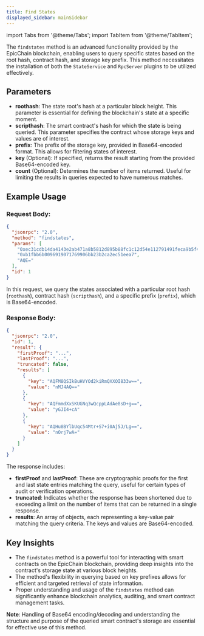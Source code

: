 ```yaml
---
title: Find States
displayed_sidebar: mainSidebar
---
```


import Tabs from '@theme/Tabs';
import TabItem from '@theme/TabItem';



The `findstates` method is an advanced functionality provided by the EpicChain blockchain, enabling users to query specific states based on the root hash, contract hash, and storage key prefix. This method necessitates the installation of both the `StateService` and `RpcServer` plugins to be utilized effectively.

## Parameters

- **roothash**: The state root's hash at a particular block height. This parameter is essential for defining the blockchain's state at a specific moment.
- **scripthash**: The smart contract's hash for which the state is being queried. This parameter specifies the contract whose storage keys and values are of interest.
- **prefix**: The prefix of the storage key, provided in Base64-encoded format. This allows for filtering states of interest.
- **key** (Optional): If specified, returns the result starting from the provided Base64-encoded key.
- **count** (Optional): Determines the number of items returned. Useful for limiting the results in queries expected to have numerous matches.

## Example Usage

### Request Body:

```json
{
  "jsonrpc": "2.0",
  "method": "findstates",
  "params": [
    "0xec31cdb14da4143e2ab471a8b5812d895b88fc1c12d54e112791491feca9b5f4",
    "0xb1fbb6b0096919071769906bb23b2ca2ec51eea7",
    "AQE="
  ],
  "id": 1
}
```

In this request, we query the states associated with a particular root hash (`roothash`), contract hash (`scripthash`), and a specific prefix (`prefix`), which is Base64-encoded.

### Response Body:

```json
{
  "jsonrpc": "2.0",
  "id": 1,
  "result": {
    "firstProof": "...",
    "lastProof": "...",
    "truncated": false,
    "results": [
      {
        "key": "AQFM8QSIkBuHVYOd2kiRmQXXOI833w==",
        "value": "nMJ4AQ=="
      },
      {
        "key": "AQFmmdXxSKUGNq3wQcppLAdAe8sD+g==",
        "value": "yGJI4+cA"
      },
      {
        "key": "AQHu8BYlbUqc54Mtr+S7+i0Aj5J/Lg==",
        "value": "nOrj7wA="
      }
    ]
  }
}
```

The response includes:
- **firstProof** and **lastProof**: These are cryptographic proofs for the first and last state entries matching the query, useful for certain types of audit or verification operations.
- **truncated**: Indicates whether the response has been shortened due to exceeding a limit on the number of items that can be returned in a single response.
- **results**: An array of objects, each representing a key-value pair matching the query criteria. The keys and values are Base64-encoded.

## Key Insights

- The `findstates` method is a powerful tool for interacting with smart contracts on the EpicChain blockchain, providing deep insights into the contract's storage state at various block heights.
- The method's flexibility in querying based on key prefixes allows for efficient and targeted retrieval of state information.
- Proper understanding and usage of the `findstates` method can significantly enhance blockchain analytics, auditing, and smart contract management tasks.

**Note**: Handling of Base64 encoding/decoding and understanding the structure and purpose of the queried smart contract's storage are essential for effective use of this method.


<br/>